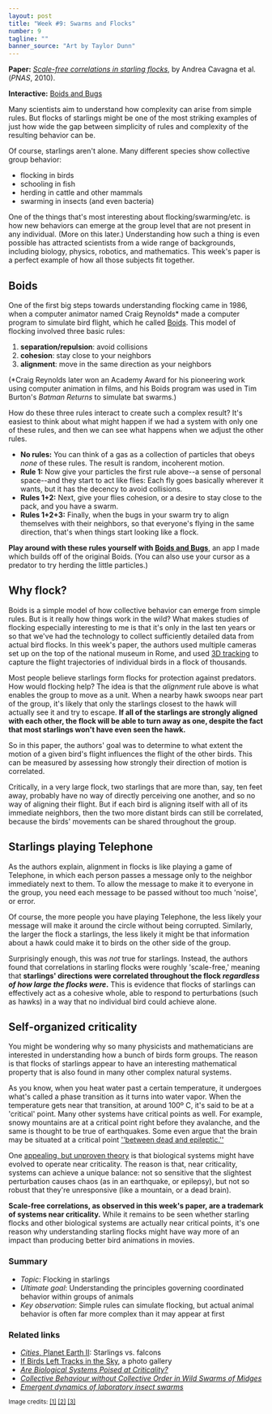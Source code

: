```yaml
---
layout: post
title: "Week #9: Swarms and Flocks"
number: 9
tagline: ""
banner_source: "Art by Taylor Dunn"
---
```

<!-- Goal: 1000 words -->

__Paper:__ [_Scale-free correlations in starling flocks_](http://www.pnas.org/content/107/26/11865), by Andrea Cavagna et al. (_PNAS_, 2010).

__Interactive:__ [Boids and Bugs](https://mobeets.github.io/boids-and-bugs/)

Many scientists aim to understand how complexity can arise from simple rules. But flocks of starlings might be one of the most striking examples of just how wide the gap between simplicity of rules and complexity of the resulting behavior can be.

Of course, starlings aren't alone. Many different species show collective group behavior:

- flocking in birds
- schooling in fish
- herding in cattle and other mammals
- swarming in insects (and even bacteria)

One of the things that's most interesting about flocking/swarming/etc. is how new behaviors can emerge at the group level that are not present in any individual. (More on this later.) Understanding how such a thing is even possible has attracted scientists from a wide range of backgrounds, including biology, physics, robotics, and mathematics. This week's paper is a perfect example of how all those subjects fit together.

<!-- What makes studies of flocking especially interesting is that it's only in the last ten years or so that we even have the technology to collect the right kind of data to test out theories. -->

<!-- But it's not from lack of trying! Every field from biology, physics, robotics, and mathematics has taken a crack at understanding how this behavior works, how it's maintained, and how to recreate it. This work has led to some fundamental ideas that seem to explain basic features of swarms, which I'll go through below. Still, the finer details of these models are still very much in flux. -->

## Boids

One of the first big steps towards understanding flocking came in 1986, when a computer animator named Craig Reynolds* made a computer program to simulate bird flight, which he called [Boids](https://www.red3d.com/cwr/boids/). This model of flocking involved three basic rules:

1. __separation/repulsion__: avoid collisions
2. __cohesion__: stay close to your neighbors
3. __alignment__: move in the same direction as your neighbors

(*Craig Reynolds later won an Academy Award for his pioneering work using computer animation in films, and his Boids program was used in Tim Burton's _Batman Returns_ to simulate bat swarms.)

How do these three rules interact to create such a complex result? It's easiest to think about what might happen if we had a system with only one of these rules, and then we can see what happens when we adjust the other rules.

- __No rules:__ You can think of a gas as a collection of particles that obeys _none_ of these rules. The result is random, incoherent motion.
- __Rule 1:__ Now give your particles the first rule above--a sense of personal space--and they start to act like flies: Each fly goes basically wherever it wants, but it has the decency to avoid collisions.
- __Rules 1+2:__ Next, give your flies cohesion, or a desire to stay close to the pack, and you have a swarm.
- __Rules 1+2+3:__ Finally, when the bugs in your swarm try to align themselves with their neighbors, so that everyone's flying in the same direction, that's when things start looking like a flock.

__Play around with these rules yourself with [Boids and Bugs](https://mobeets.github.io/boids-and-bugs/)__, an app I made which builds off of the original Boids. (You can also use your cursor as a predator to try herding the little particles.)

## Why flock?

Boids is a simple model of how collective behavior can emerge from simple rules. But is it really how things work in the wild? What makes studies of flocking especially interesting to me is that it's only in the last ten years or so that we've had the technology to collect sufficiently detailed data from actual bird flocks. In this week's paper, the authors used multiple cameras set up on the top of the national museum in Rome, and used [3D tracking](https://www.isc.cnr.it/research/topics/physical-biology/biological-systems/starflag-a-project-on-collective-animal-behaviour/) to capture the flight trajectories of individual birds in a flock of thousands.

Most people believe starlings form flocks for protection against predators. How would flocking help? The idea is that the _alignment_ rule above is what enables the group to move as a unit. When a nearby hawk swoops near part of the group, it's likely that only the starlings closest to the hawk will actually see it and try to escape. __If all of the starlings are strongly aligned with each other, the flock will be able to turn away as one, despite the fact that most starlings won't have even seen the hawk.__

So in this paper, the authors' goal was to determine to what extent the motion of a given bird's flight influences the flight of the other birds. This can be measured by assessing how strongly their direction of motion is correlated.

Critically, in a very large flock, two starlings that are more than, say, ten feet away, probably have no way of directly perceiving one another, and so no way of aligning their flight. But if each bird is aligning itself with all of its immediate neighbors, then the two more distant birds can still be correlated, because the birds' movements can be shared throughout the group.

## Starlings playing Telephone

As the authors explain, alignment in flocks is like playing a game of Telephone, in which each person passes a message only to the neighbor immediately next to them. To allow the message to make it to everyone in the group, you need each message to be passed without too much 'noise', or error.

Of course, the more people you have playing Telephone, the less likely your message will make it around the circle without being corrupted. Similarly, the larger the flock a starlings, the less likely it might be that information about a hawk could make it to birds on the other side of the group.

Surprisingly enough, this was _not_ true for starlings. Instead, the authors found that correlations in starling flocks were roughly 'scale-free,' meaning that __starlings' directions were correlated throughout the flock _regardless of how large the flocks were_.__ This is evidence that flocks of starlings can effectively act as a cohesive whole, able to respond to perturbations (such as hawks) in a way that no individual bird could achieve alone.

## Self-organized criticality

You might be wondering why so many physicists and mathematicians are interested in understanding how a bunch of birds form groups. The reason is that flocks of starlings appear to have an interesting mathematical property that is also found in many other complex natural systems.

As you know, when you heat water past a certain temperature, it undergoes what's called a phase transition as it turns into water vapor. When the temperature gets near that transition, at around 100º C, it's said to be at a 'critical' point. Many other systems have critical points as well. For example, snowy mountains are at a critical point right before they avalanche, and the same is thought to be true of earthquakes. Some even argue that the brain may be situated at a critical point [''between dead and epileptic.''](https://link.springer.com/article/10.1007/s10955-011-0229-4)

One [appealing, but unproven theory](https://journals.aps.org/rmp/abstract/10.1103/RevModPhys.90.031001) is that biological systems might have evolved to operate near criticality. The reason is that, near criticality, systems can achieve a unique balance: not so sensitive that the slightest perturbation causes chaos (as in an earthquake, or epilepsy), but not so robust that they're unresponsive (like a mountain, or a dead brain).

__Scale-free correlations, as observed in this week's paper, are a trademark of systems near criticality.__ While it remains to be seen whether starling flocks and other biological systems are actually near critical points, it's one reason why understanding starling flocks might have way more of an impact than producing better bird animations in movies.

### Summary

- _Topic_: Flocking in starlings
- _Ultimate goal_: Understanding the principles governing coordinated behavior within groups of animals
- _Key observation_: Simple rules can simulate flocking, but actual animal behavior is often far more complex than it may appear at first

### Related links
- [_Cities_, Planet Earth II](https://www.youtube.com/watch?v=3w90X92pDSs): Starlings vs. falcons
- [If Birds Left Tracks in the Sky](https://www.nationalgeographic.com/magazine/2018/01/photo-journal-birds-paths-migration-starling/), a photo gallery
- [_Are Biological Systems Poised at Criticality?_](https://link.springer.com/article/10.1007/s10955-011-0229-4)
- [_Collective Behaviour without Collective Order in Wild Swarms of Midges_](https://journals.plos.org/ploscompbiol/article?id=10.1371/journal.pcbi.1003697)
- [_Emergent dynamics of laboratory insect swarms_](https://www.nature.com/articles/srep01073)

<!-- - [Talk from Neurips](https://www.facebook.com/nipsfoundation/videos/480969442428608/): You can chop up one species of worm into 200+ pieces and they'll each develop into a brand new worm -->

<small>Image credits: [[1]](https://commons.wikimedia.org/w/index.php?curid=57309987) [[2]](https://musicalbionics.wordpress.com/2010/05/09/interior-design-music-for-the-bionic-ear/) [[3]](https://www.upmc.com/media/media-kit/bci/images)</small>
